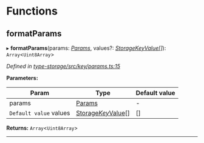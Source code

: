 

# Functions

<a id="formatparams"></a>

##  formatParams

▸ **formatParams**(params: *[Params](_type_params_src_types_d_.md#params)*, values?: *[Storage$Key$Value](_type_storage_src_types_d_.md#storage_key_value)[]*): `Array`<`Uint8Array`>

*Defined in [type-storage/src/key/params.ts:15](https://github.com/polkadot-js/api/blob/ef78f2a/packages/type-storage/src/key/params.ts#L15)*

**Parameters:**

| Param | Type | Default value |
| ------ | ------ | ------ |
| params | [Params](_type_params_src_types_d_.md#params) | - |
| `Default value` values | [Storage$Key$Value](_type_storage_src_types_d_.md#storage_key_value)[] |  [] |

**Returns:** `Array`<`Uint8Array`>

___

